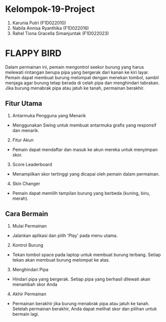 # Kelompok-19-Project
1. Karunia Putri (F1D022010)
2. Nabila Annisa Ryanthika (F1D022016)
3. Rahel Tiona Gracella Simanjuntak (F1D022023)

# FLAPPY BIRD

Dalam permainan ini, pemain mengontrol seekor burung yang harus melewati rintangan berupa pipa yang bergerak dari kanan ke kiri layar. Pemain dapat membuat burung melompat dengan menekan tombol, sambil menjaga agar burung tetap berada di celah pipa dan menghindari tabrakan. Jika burung menabrak pipa atau jatuh ke tanah, permainan berakhir.

## Fitur Utama
1. Antarmuka Pengguna yang Menarik
- Menggunakan Swing untuk membuat antarmuka grafis yang responsif dan menarik.
2. Fitur Akun
- Pemain dapat mendaftar dan masuk ke akun mereka untuk menyimpan skor.
3. Score Leaderboard
- Menampilkan skor tertinggi yang dicapai oleh pemain dalam permainan.
4. Skin Changer 
- Pemain dapat memilih tampilan burung yang berbeda (kuning, biru, merah).


## Cara Bermain
1. Mulai Permainan
- Jalankan aplikasi dan pilih 'Play' pada menu utama.
2. Kontrol Burung
- Tekan tombol space pada laptop untuk membuat burung terbang. Setiap tekan akan membuat burung melompat ke atas.
3. Menghindari Pipa
- Hindari pipa yang bergerak. Setiap pipa yang berhasil dilewati akan menambah skor Anda
4. Akhir Permainan
- Permainan berakhir jika burung menabrak pipa atau jatuh ke tanah. Setelah permainan berakhir, Anda dapat melihat skor dan pilihan untuk bermain lagi.